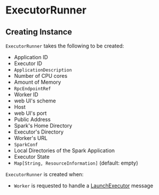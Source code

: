 # ExecutorRunner

## Creating Instance

`ExecutorRunner` takes the following to be created:

* <span id="appId"> Application ID
* <span id="execId"> Executor ID
* <span id="appDesc"> `ApplicationDescription`
* <span id="cores"> Number of CPU cores
* <span id="memory"> Amount of Memory
* <span id="worker"> `RpcEndpointRef`
* <span id="workerId"> Worker ID
* <span id="webUiScheme"> web UI's scheme
* <span id="host"> Host
* <span id="webUiPort"> web UI's port
* <span id="publicAddress"> Public Address
* <span id="sparkHome"> Spark's Home Directory
* <span id="executorDir"> Executor's Directory
* <span id="workerUrl"> Worker's URL
* <span id="conf"> `SparkConf`
* <span id="appLocalDirs"> Local Directories of the Spark Application
* <span id="state"> Executor State
* <span id="resources"> `Map[String, ResourceInformation]` (default: empty)

`ExecutorRunner` is created when:

* `Worker` is requested to handle a [LaunchExecutor](Worker.md#LaunchExecutor) message
